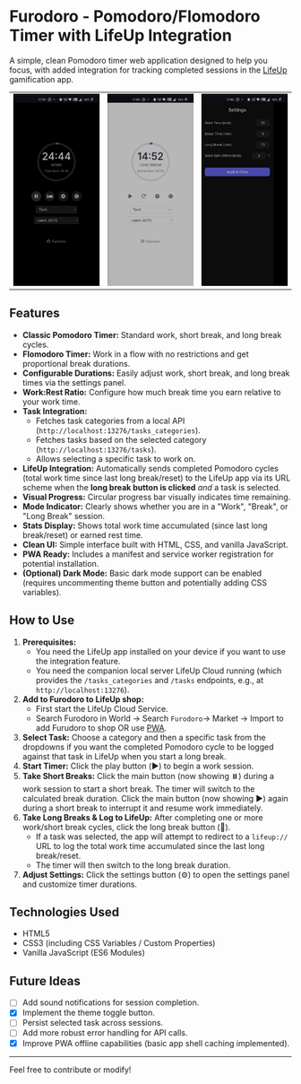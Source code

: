 # Furodoro - Pomodoro/Flomodoro Timer with LifeUp Integration

A simple, clean Pomodoro timer web application designed to help you focus, with added integration for tracking completed sessions in the [LifeUp](https://github.com/Ayagikei/LifeUp) gamification app.


<table>
  <tr>
    <td align="center"><img src="images/SS1.jpg" alt="Work" width="200"/></td>
    <td align="center"><img src="images/SS2.jpg" alt="Long Break" width="200"/></td>
    <td align="center"><img src="images/SS3.jpg" alt="Settings" width="200"/></td>
  </tr>
</table>

## Features

*   **Classic Pomodoro Timer:** Standard work, short break, and long break cycles.
*   **Flomodoro Timer:** Work in a flow with no restrictions and get proportional break durations.
*   **Configurable Durations:** Easily adjust work, short break, and long break times via the settings panel.
*   **Work:Rest Ratio:** Configure how much break time you earn relative to your work time.
*   **Task Integration:**
    *   Fetches task categories from a local API (`http://localhost:13276/tasks_categories`).
    *   Fetches tasks based on the selected category (`http://localhost:13276/tasks`).
    *   Allows selecting a specific task to work on.
*   **LifeUp Integration:** Automatically sends completed Pomodoro cycles (total work time since last long break/reset) to the LifeUp app via its URL scheme when the **long break button is clicked** *and* a task is selected.
*   **Visual Progress:** Circular progress bar visually indicates time remaining.
*   **Mode Indicator:** Clearly shows whether you are in a "Work", "Break", or "Long Break" session.
*   **Stats Display:** Shows total work time accumulated (since last long break/reset) or earned rest time.
*   **Clean UI:** Simple interface built with HTML, CSS, and vanilla JavaScript.
*   **PWA Ready:** Includes a manifest and service worker registration for potential installation.
*   **(Optional) Dark Mode:** Basic dark mode support can be enabled (requires uncommenting theme button and potentially adding CSS variables).

## How to Use

1.  **Prerequisites:**
    *   You need the LifeUp app installed on your device if you want to use the integration feature.
    *   You need the companion local server LifeUp Cloud running (which provides the `/tasks_categories` and `/tasks` endpoints, e.g., at `http://localhost:13276`).
2.  **Add to Furodoro to LifeUp shop:**
    *   First start the LifeUp Cloud Service.
    *   Search Furodoro in World -> Search `Furodoro`-> Market -> Import to add Furudoro to shop OR use [PWA](https://furodoro.pages.dev/). 
3.  **Select Task:** Choose a category and then a specific task from the dropdowns if you want the completed Pomodoro cycle to be logged against that task in LifeUp when you start a long break.
4.  **Start Timer:** Click the play button (▶️) to begin a work session.
5.  **Take Short Breaks:** Click the main button (now showing ⏸️) during a work session to start a short break. The timer will switch to the calculated break duration. Click the main button (now showing ▶️) again during a short break to interrupt it and resume work immediately.
7.  **Take Long Breaks & Log to LifeUp:** After completing one or more work/short break cycles, click the long break button (🟰).
    *   If a task was selected, the app will attempt to redirect to a `lifeup://` URL to log the total work time accumulated since the last long break/reset.
    *   The timer will then switch to the long break duration.
8.  **Adjust Settings:** Click the settings button (⚙️) to open the settings panel and customize timer durations.

## Technologies Used

*   HTML5
*   CSS3 (including CSS Variables / Custom Properties)
*   Vanilla JavaScript (ES6 Modules)

## Future Ideas

- [ ]   Add sound notifications for session completion.
- [x]   Implement the theme toggle button.
- [ ]   Persist selected task across sessions.
- [ ]   Add more robust error handling for API calls.
- [x]   Improve PWA offline capabilities (basic app shell caching implemented).

---

Feel free to contribute or modify!
